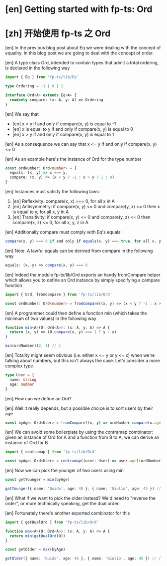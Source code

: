 # [en] Getting started with fp-ts: Ord

# [zh] 开始使用 fp-ts 之 Ord

[en] In the previous blog post about Eq we were dealing with the concept of equality. In this blog post we are going to deal with the concept of order.

[en] A type class Ord, intended to contain types that admit a total ordering, is declared in the following way

```ts
import { Eq } from 'fp-ts/lib/Eq'

type Ordering = -1 | 0 | 1

interface Ord<A> extends Eq<A> {
  readonly compare: (x: A, y: A) => Ordering
}
```

[en] We say that

- [en] x < y if and only if compare(x, y) is equal to -1
- [en] x is equal to y if and only if compare(x, y) is equal to 0
- [en] x > y if and only if compare(x, y) is equal to 1

[en] As a consequence we can say that x <= y if and only if compare(x, y) <= 0

[en] As an example here's the instance of Ord for the type number

```ts
const ordNumber: Ord<number> = {
  equals: (x, y) => x === y,
  compare: (x, y) => (x < y ? -1 : x > y ? 1 : 0)
}
```

[en] Instances must satisfy the following laws:

1. [en] Reflexivity: compare(x, x) === 0, for all x in A
1. [en] Antisymmetry: if compare(x, y) <= 0 and compare(y, x) <= 0 then x is equal to y, for all x, y in A
1. [en] Transitivity: if compare(x, y) <= 0 and compare(y, z) <= 0 then compare(x, z) <= 0, for all x, y, z in A

[en] Additionally compare must comply with Eq's equals:

```ts
compare(x, y) === 0 if and only if equals(x, y) === true, for all x, y in A
```

[en] Note. A lawful equals can be derived from compare in the following way

```ts
equals: (x, y) => compare(x, y) === 0
```

[en] Indeed the module fp-ts/lib/Ord exports an handy fromCompare helper which allows you to define an Ord instance by simply specifying a compare function

```ts
import { Ord, fromCompare } from 'fp-ts/lib/Ord'

const ordNumber: Ord<number> = fromCompare((x, y) => (x < y ? -1 : x > y ? 1 : 0))
```

[en] A programmer could then define a function min (which takes the minimum of two values) in the following way

```ts
function min<A>(O: Ord<A>): (x: A, y: A) => A {
  return (x, y) => (O.compare(x, y) === 1 ? y : x)
}

min(ordNumber)(2, 1) // 1
```

[en] Totality might seem obvious (i.e. either x <= y or y <= x) when we're talking about numbers, but this isn't always the case. Let's consider a more complex type

```ts
type User = {
  name: string
  age: number
}
```

[en] How can we define an Ord<User>?

[en] Well it really depends, but a possible choice is to sort users by their age

```ts
const byAge: Ord<User> = fromCompare((x, y) => ordNumber.compare(x.age, y.age))
```

[en] We can avoid some boilerplate by using the contramap combinator: given an instance of Ord for A and a function from B to A, we can derive an instance of Ord for B

```ts
import { contramap } from 'fp-ts/lib/Ord'

const byAge: Ord<User> = contramap((user: User) => user.age)(ordNumber)
```

[en] Now we can pick the younger of two users using min

```ts
const getYounger = min(byAge)

getYounger({ name: 'Guido', age: 48 }, { name: 'Giulio', age: 45 }) // { name: 'Giulio', age: 45 }
```

[en] What if we want to pick the older instead? We'd need to "reverse the order", or more technically speaking, get the dual order.

[en] Fortunately there's another exported combinator for this

```ts
import { getDualOrd } from 'fp-ts/lib/Ord'

function max<A>(O: Ord<A>): (x: A, y: A) => A {
  return min(getDualOrd(O))
}

const getOlder = max(byAge)

getOlder({ name: 'Guido', age: 48 }, { name: 'Giulio', age: 45 }) // { name: 'Guido', age: 48 }
```
